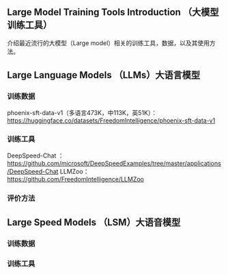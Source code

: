 ## Large Model Training Tools Introduction （大模型训练工具）

介绍最近流行的大模型（Large model）相关的训练工具，数据，以及其使用方法。

## Large Language Models （LLMs）大语言模型
### 训练数据
phoenix-sft-data-v1（多语言473K，中113K，英51K）：https://huggingface.co/datasets/FreedomIntelligence/phoenix-sft-data-v1

### 训练工具
DeepSpeed-Chat ： https://github.com/microsoft/DeepSpeedExamples/tree/master/applications/DeepSpeed-Chat
LLMZoo：https://github.com/FreedomIntelligence/LLMZoo

### 评价方法


## Large Speed Models （LSM）大语音模型

### 训练数据

### 训练工具

###



